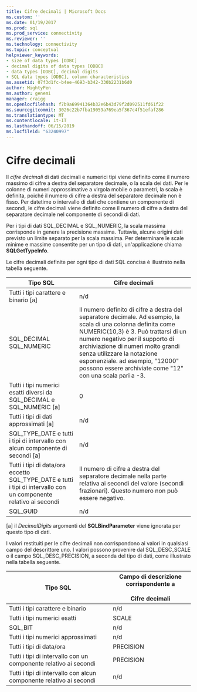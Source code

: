 ```yaml
---
title: Cifre decimali | Microsoft Docs
ms.custom: ''
ms.date: 01/19/2017
ms.prod: sql
ms.prod_service: connectivity
ms.reviewer: ''
ms.technology: connectivity
ms.topic: conceptual
helpviewer_keywords:
- size of data types [ODBC]
- decimal digits of data types [ODBC]
- data types [ODBC], decimal digits
- SQL data types [ODBC], column characteristics
ms.assetid: 07f3d1fc-b4ee-4693-b342-330b2231b6d0
author: MightyPen
ms.author: genemi
manager: craigg
ms.openlocfilehash: f7b9a69941364b32e6b43d79f2d092511fd61f22
ms.sourcegitcommit: 3026c22b7fba19059a769ea5f367c4f51efaf286
ms.translationtype: MT
ms.contentlocale: it-IT
ms.lasthandoff: 06/15/2019
ms.locfileid: "63240997"
---
```

# <a name="decimal-digits"></a>Cifre decimali
Il *cifre decimali* di dati decimali e numerici tipi viene definito come il numero massimo di cifre a destra del separatore decimale, o la scala dei dati. Per le colonne di numeri approssimative a virgola mobile o parametri, la scala è definita, poiché il numero di cifre a destra del separatore decimale non è fisso. Per datetime o intervallo di dati che contiene un componente di secondi, le cifre decimali viene definito come il numero di cifre a destra del separatore decimale nel componente di secondi di dati.  
  
 Per i tipi di dati SQL_DECIMAL e SQL_NUMERIC, la scala massima corrisponde in genere la precisione massima. Tuttavia, alcune origini dati previsto un limite separato per la scala massima. Per determinare le scale minime e massime consentite per un tipo di dati, un'applicazione chiama **SQLGetTypeInfo**.  
  
 Le cifre decimali definite per ogni tipo di dati SQL concisa è illustrato nella tabella seguente.  
  
|Tipo SQL|Cifre decimali|  
|--------------|--------------------|  
|Tutti i tipi carattere e binario [a]|n/d|  
|SQL_DECIMAL<br />SQL_NUMERIC|Il numero definito di cifre a destra del separatore decimale. Ad esempio, la scala di una colonna definita come NUMERIC(10,3) è 3. Può trattarsi di un numero negativo per il supporto di archiviazione di numeri molto grandi senza utilizzare la notazione esponenziale. ad esempio, "12000" possono essere archiviate come "12" con una scala pari a -3.|  
|Tutti i tipi numerici esatti diversi da SQL_DECIMAL e SQL_NUMERIC [a]|0|  
|Tutti i tipi di dati approssimati [a]|n/d|  
|SQL_TYPE_DATE e tutti i tipi di intervallo con alcun componente di secondi [a]|n/d|  
|Tutti i tipi di data/ora eccetto SQL_TYPE_DATE e tutti i tipi di intervallo con un componente relativo ai secondi|Il numero di cifre a destra del separatore decimale nella parte relativa ai secondi del valore (secondi frazionari). Questo numero non può essere negativo.|  
|SQL_GUID|n/d|  
  
 [a] il *DecimalDigits* argomenti del **SQLBindParameter** viene ignorata per questo tipo di dati.  
  
 I valori restituiti per le cifre decimali non corrispondono ai valori in qualsiasi campo del descrittore uno. I valori possono provenire dal SQL_DESC_SCALE o il campo SQL_DESC_PRECISION, a seconda del tipo di dati, come illustrato nella tabella seguente.  
  
|Tipo SQL|Campo di descrizione corrispondente a<br /><br /> Cifre decimali|  
|--------------|----------------------------------------------------------|  
|Tutti i tipi carattere e binario|n/d|  
|Tutti i tipi numerici esatti|SCALE|  
|SQL_BIT|n/d|  
|Tutti i tipi numerici approssimati|n/d|  
|Tutti i tipi di data/ora|PRECISION|  
|Tutti i tipi di intervallo con un componente relativo ai secondi|PRECISION|  
|Tutti i tipi di intervallo con alcun componente relativo ai secondi|n/d|
